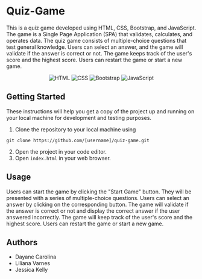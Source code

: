 # Quiz-Game
This is a quiz game developed using HTML, CSS, Bootstrap, and JavaScript. The game is a Single Page Application (SPA) that validates, calculates, and operates data. The quiz game consists of multiple-choice questions that test general knowledge. Users can select an answer, and the game will validate if the answer is correct or not. The game keeps track of the user's score and the highest score. Users can restart the game or start a new game.

<p align="center">
    <img src="https://img.shields.io/badge/HTML5-E34F26?style=for-the-badge&logo=html5&logoColor=white" alt="HTML">
    <img src="https://img.shields.io/badge/CSS3-1572B6?style=for-the-badge&logo=css3&logoColor=white" alt="CSS">
    <img src="https://img.shields.io/badge/Bootstrap-563D7C?style=for-the-badge&logo=bootstrap&logoColor=white" alt="Bootstrap">
    <img src="https://img.shields.io/badge/JavaScript-323330?style=for-the-badge&logo=javascript&logoColor=F7DF1E" alt="JavaScript">
</p>


## Getting Started
These instructions will help you get a copy of the project up and running on your local machine for development and testing purposes.

1. Clone the repository to your local machine using
```
git clone https://github.com/[username]/quiz-game.git
```
2. Open the project in your code editor.
3. Open `index.html` in your web browser.

## Usage

Users can start the game by clicking the "Start Game" button. They will be presented with a series of multiple-choice questions. Users can select an answer by clicking on the corresponding button. The game will validate if the answer is correct or not and display the correct answer if the user answered incorrectly. The game will keep track of the user's score and the highest score. Users can restart the game or start a new game.

## Authors
- Dayane Carolina
- Liliana Varnes
- Jessica Kelly 
